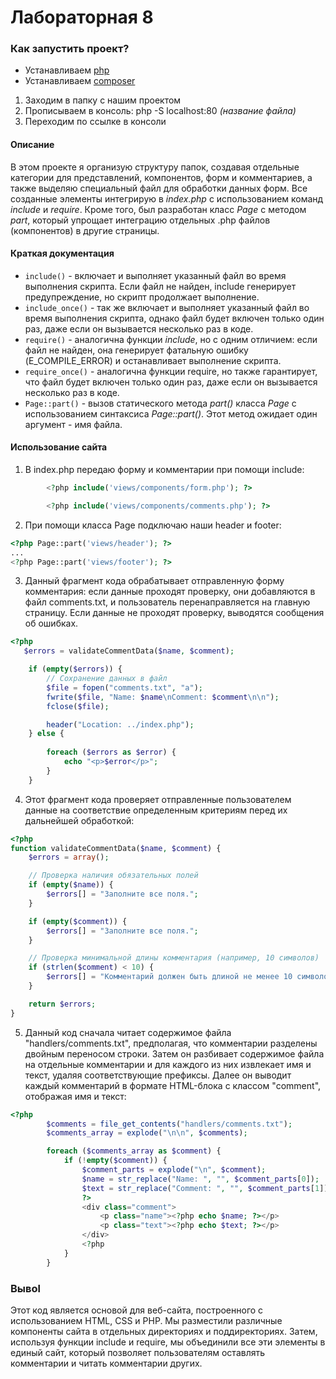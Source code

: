 # Лабораторная 8

### Как запустить проект?
* Устанавливаем [php](https://www.php.net/)
* Устанавливаем [сomposer](https://getcomposer.org/)
1. Заходим в папку с нашим проектом 
2. Прописываем в консоль: php -S localhost:80 _(название файла)_
3. Переходим по ссылке в консоли

#### **Описание**
В этом проекте я организую структуру папок, создавая отдельные категории для представлений, компонентов, форм и комментариев, а также выделяю специальный файл для обработки данных форм. Все созданные элементы интегрирую в _index.php_ с использованием команд *include* и *require*. Кроме того, был разработан класс *Page* с методом *part*, который упрощает интеграцию отдельных .php файлов (компонентов) в другие страницы.
#### **Краткая документация**
* `include()` - включает и выполняет указанный файл во время выполнения скрипта. Если файл не найден, include генерирует предупреждение, но скрипт продолжает выполнение. 
* `include_once()` - так же включает и выполняет указанный файл во время выполнения скрипта, однако файл будет включен только один раз, даже если он вызывается несколько раз в коде.
* `require()` -  аналогична функции _include_, но с одним отличием: если файл не найден, она генерирует фатальную ошибку (E_COMPILE_ERROR) и останавливает выполнение скрипта.
* `require_once()` - аналогична функции require, но также гарантирует, что файл будет включен только один раз, даже если он вызывается несколько раз в коде. 
* `Page::part()` - вызов статического метода _part()_ класса _Page_ с использованием синтаксиса _Page::part()_. Этот метод ожидает один аргумент - имя файла.

#### **Использование сайта**
1. В index.php передаю форму и комментарии при помощи include:
```php
        <?php include('views/components/form.php'); ?>

        <?php include('views/components/comments.php'); ?>
```

2. При помощи класса Page подключаю наши header и footer:
```php
<?php Page::part('views/header'); ?>
...
<?php Page::part('views/footer'); ?>
```

3. Данный фрагмент кода обрабатывает отправленную форму комментария: если данные проходят проверку, они добавляются в файл comments.txt, и пользователь перенаправляется на главную страницу. Если данные не проходят проверку, выводятся сообщения об ошибках.
```php
<?php
   $errors = validateCommentData($name, $comment);

    if (empty($errors)) {
        // Сохранение данных в файл
        $file = fopen("comments.txt", "a");
        fwrite($file, "Name: $name\nComment: $comment\n\n");
        fclose($file);

        header("Location: ../index.php");
    } else {
        
        foreach ($errors as $error) {
            echo "<p>$error</p>";
        }
    }
```

4. Этот фрагмент кода проверяет отправленные пользователем данные на соответствие определенным критериям перед их дальнейшей обработкой:
```php
<?php
function validateCommentData($name, $comment) {
    $errors = array();

    // Проверка наличия обязательных полей
    if (empty($name)) {
        $errors[] = "Заполните все поля.";
    }

    if (empty($comment)) {
        $errors[] = "Заполните все поля.";
    }

    // Проверка минимальной длины комментария (например, 10 символов)
    if (strlen($comment) < 10) {
        $errors[] = "Комментарий должен быть длиной не менее 10 символов.";
    }

    return $errors;
}	
```

5. Данный код сначала читает содержимое файла "handlers/comments.txt", предполагая, что комментарии разделены двойным переносом строки. Затем он разбивает содержимое файла на отдельные комментарии и для каждого из них извлекает имя и текст, удаляя соответствующие префиксы. Далее он выводит каждый комментарий в формате HTML-блока с классом "comment", отображая имя и текст:
```php
<?php
        $comments = file_get_contents("handlers/comments.txt");
        $comments_array = explode("\n\n", $comments);

        foreach ($comments_array as $comment) {
            if (!empty($comment)) {
                $comment_parts = explode("\n", $comment);
                $name = str_replace("Name: ", "", $comment_parts[0]);
                $text = str_replace("Comment: ", "", $comment_parts[1]);
                ?>
                <div class="comment">
                    <p class="name"><?php echo $name; ?></p>
                    <p class="text"><?php echo $text; ?></p>
                </div>
                <?php
            }
        }
```

### Вывоl
Этот код является основой для веб-сайта, построенного с использованием HTML, CSS и PHP. Мы разместили различные компоненты сайта в отдельных директориях и поддиректориях. Затем, используя функции include и require, мы объединили все эти элементы в единый сайт, который позволяет пользователям оставлять комментарии и читать комментарии других.